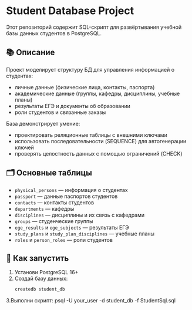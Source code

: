 # Student Database Project

Этот репозиторий содержит SQL-скрипт для развёртывания учебной базы данных студентов в PostgreSQL.

## 📚 Описание

Проект моделирует структуру БД для управления информацией о студентах:
- личные данные (физические лица, контакты, паспорта)
- академические данные (группы, кафедры, дисциплины, учебные планы)
- результаты ЕГЭ и документы об образовании
- роли студентов и связанные заказы

База демонстрирует умение:
- проектировать реляционные таблицы с внешними ключами
- использовать последовательности (SEQUENCE) для автогенерации ключей
- проверять целостность данных с помощью ограничений (CHECK)

## 🗂️ Основные таблицы

- `physical_persons` — информация о студентах
- `passport` — данные паспортов студентов
- `contacts` — контакты студентов
- `departments` — кафедры
- `disciplines` — дисциплины и их связь с кафедрами
- `groups` — студенческие группы
- `ege_results` и `ege_subjects` — результаты ЕГЭ
- `study_plans` и `study_plan_disciplines` — учебные планы
- `roles` и `person_roles` — роли студентов

## 🚀 Как запустить

1. Установи PostgreSQL 16+
2. Создай базу данных:  
   ```bash
   createdb student_db
3.Выполни скрипт:
psql -U your_user -d student_db -f StudentSql.sql
